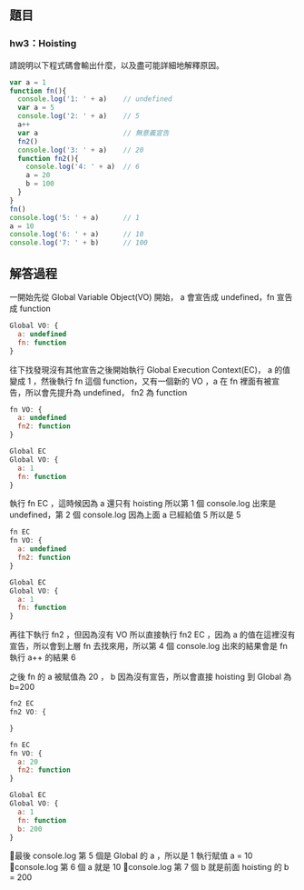 ## 題目

### hw3：Hoisting

請說明以下程式碼會輸出什麼，以及盡可能詳細地解釋原因。

``` js
var a = 1
function fn(){
  console.log('1: ' + a)    // undefined
  var a = 5
  console.log('2: ' + a)    // 5
  a++
  var a                     // 無意義宣告
  fn2()
  console.log('3: ' + a)    // 20
  function fn2(){
    console.log('4: ' + a)  // 6
    a = 20
    b = 100
  }
}
fn()
console.log('5: ' + a)      // 1
a = 10
console.log('6: ' + a)      // 10
console.log('7: ' + b)      // 100
```

## 解答過程


一開始先從 Global Variable Object(VO) 開始， a 會宣告成 undefined，fn 宣告成 function

```js
Global VO: {
  a: undefined
  fn: function
}
```

往下找發現沒有其他宣告之後開始執行 Global Execution Context(EC)， a 的值變成 1 ，然後執行 fn 這個 function，又有一個新的 VO ，a 在 fn 裡面有被宣告，所以會先提升為 undefined， fn2 為 function

```js
fn VO: {
  a: undefined
  fn2: function
}

Global EC
Global VO: {
  a: 1
  fn: function
}
```

執行 fn EC ，這時候因為 a 還只有 hoisting 所以第 1 個 console.log 出來是 undefined，第 2 個 console.log 因為上面 a 已經給值 5 所以是 5

```js
fn EC
fn VO: {
  a: undefined
  fn2: function
}

Global EC
Global VO: {
  a: 1
  fn: function
}
```

再往下執行 fn2 ，但因為沒有 VO 所以直接執行 fn2 EC ，因為 a 的值在這裡沒有宣告，所以會到上層 fn 去找來用，所以第 4 個 console.log 出來的結果會是 fn 執行 a++ 的結果 6

之後 fn 的 a 被賦值為 20 ， b 因為沒有宣告，所以會直接 hoisting 到 Global 為 b=200 

```js
fn2 EC
fn2 VO: {

}

fn EC
fn VO: {
  a: 20
  fn2: function
}

Global EC
Global VO: {
  a: 1
  fn: function
  b: 200
}
```

最後 console.log 第 5 個是 Global 的 a ，所以是 1
執行賦值 a = 10 
console.log 第 6 個 a 就是 10
console.log 第 7 個 b 就是前面 hoisting 的 b = 200

